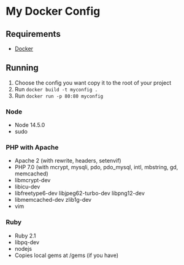 # My Docker Config


## Requirements

- [Docker](https://www.docker.com)

## Running

1. Choose the config you want copy it to the root of your project
2. Run `docker build -t myconfig .`
3. Run `docker run -p 80:80 myconfig`

### Node

- Node 14.5.0
- sudo

### PHP with Apache

- Apache 2 (with rewrite, headers, setenvif)
- PHP 7.0 (with mcrypt, mysqli, pdo, pdo_mysql, intl, mbstring, gd, memcached)
- libmcrypt-dev
- libicu-dev
- libfreetype6-dev libjpeg62-turbo-dev libpng12-dev
- libmemcached-dev zlib1g-dev
- vim

### Ruby

- Ruby 2.1
- libpq-dev
- nodejs
- Copies local gems at /gems (if you have)